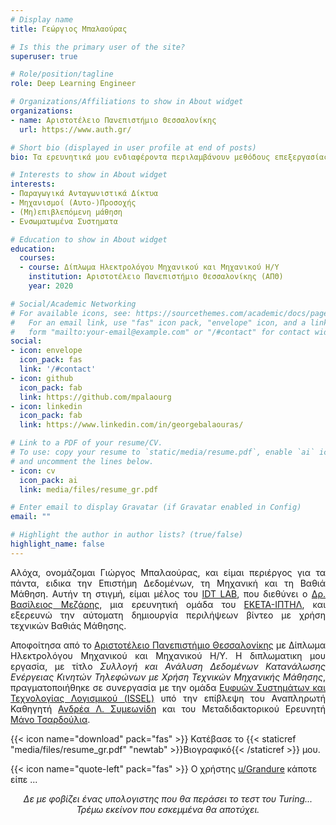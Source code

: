 ```yaml
---
# Display name
title: Γεώργιος Μπαλαούρας

# Is this the primary user of the site?
superuser: true

# Role/position/tagline
role: Deep Learning Engineer

# Organizations/Affiliations to show in About widget
organizations:
- name: Αριστοτέλειο Πανεπιστήμιο Θεσσαλονίκης
  url: https://www.auth.gr/

# Short bio (displayed in user profile at end of posts)
bio: Τα ερευνητικά μου ενδιαφέροντα περιλαμβάνουν μεθόδους επεξεργασίας και ανάλυσης πολυμέσων.

# Interests to show in About widget
interests:
- Παραγωγικά Ανταγωνιστικά Δίκτυα
- Μηχανισμοί (Αυτο-)Προσοχής
- (Μη)επιβλεπόμενη μάθηση
- Ενσωματωμένα Συστηματα

# Education to show in About widget
education:
  courses:
  - course: Δίπλωμα Ηλεκτρολόγου Μηχανικού και Μηχανικού Η/Υ
    institution: Αριστοτέλειο Πανεπιστήμιο Θεσσαλονίκης (ΑΠΘ)
    year: 2020

# Social/Academic Networking
# For available icons, see: https://sourcethemes.com/academic/docs/page-builder/#icons
#   For an email link, use "fas" icon pack, "envelope" icon, and a link in the
#   form "mailto:your-email@example.com" or "/#contact" for contact widget.
social:
- icon: envelope
  icon_pack: fas
  link: '/#contact'
- icon: github
  icon_pack: fab
  link: https://github.com/mpalaourg
- icon: linkedin
  icon_pack: fab
  link: https://www.linkedin.com/in/georgebalaouras/

# Link to a PDF of your resume/CV.
# To use: copy your resume to `static/media/resume.pdf`, enable `ai` icons in `params.toml`, 
# and uncomment the lines below.
- icon: cv
  icon_pack: ai
  link: media/files/resume_gr.pdf

# Enter email to display Gravatar (if Gravatar enabled in Config)
email: ""

# Highlight the author in author lists? (true/false)
highlight_name: false
---
```


<div style="text-align: justify"> <p>
Αλόχα, ονομάζομαι Γιώργος Μπαλαούρας, και είμαι περιέργος για τα πάντα, ειδικα την Επιστήμη Δεδομένων, τη Μηχανική και τη Βαθιά Μάθηση. Αυτήν τη στιγμή, είμαι μέλος του <a href="http://idt.iti.gr/">IDT LAB</a>, που διεθύνει ο <a href="https://www.iti.gr/~bmezaris/">Δρ. Βασίλειος Μεζάρης</a>, μια ερευνητική ομάδα του <a href="https://www.iti.gr/iti/index.html">ΕΚΕΤΑ-ΙΠΤΗΛ</a>, και εξερευνώ την αύτοματη δημιουργία περιλήψεων βίντεο με χρήση τεχνικών Βαθιάς Μάθησης.

Αποφοίτησα από το <a href="https://www.auth.gr">Αριστοτέλειο Πανεπιστήμιο Θεσσαλονίκης</a> με Δίπλωμα Ηλεκτρολόγου Μηχανικού και Μηχανικού Η/Υ. Η διπλωματικη μου εργασία, με τίτλο <i>Συλλογή και Ανάλυση Δεδομένων Κατανάλωσης Ενέργειας Κινητών Τηλεφώνων με Χρήση Τεχνικών Μηχανικής Μάθησης</i>, πραγματοποιήθηκε σε συνεργασία με την ομάδα <a href="https://issel.ee.auth.gr/">Ευφυών Συστημάτων και Τεχνολογίας Λογισμικού (ISSEL)</a> υπό την επίβλεψη του Αναπληρωτή Καθηγητή <a href="https://issel.ee.auth.gr/proswpiko/andreas-l-symeonidis/">Ανδρέα Λ. Συμεωνίδη</a> και του Μεταδιδακτορικού Ερευνητή <a href="https://issel.ee.auth.gr/staff/emmanouil-manos-tsardoulias/">Μάνο Τσαρδούλια</a>.
</p> </div>

{{< icon name="download" pack="fas" >}} Κατέβασε το {{< staticref "media/files/resume_gr.pdf" "newtab" >}}Βιογραφικό{{< /staticref >}} μου.

{{< icon name="quote-left" pack="fas" >}} Ο χρήστης <a href="https://tinyurl.com/reddit-turing-test">u/Grandure</a> κάποτε είπε ...
<div style="text-align: center">
<i>Δε με φοβίζει ένας υπολογιστης που θα περάσει το τεστ του Turing... Τρέμω εκείνον που εσκεμμένα θα αποτύχει. </i> </div>
